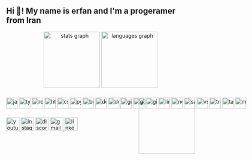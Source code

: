 <h2 align="left">Hi 👋! My name is erfan and I'm a progeramer from Iran</h2>

<div align="center">
  <img src="https://github-readme-stats.vercel.app/api?username=maurodesouza&hide_title=false&hide_rank=false&show_icons=true&include_all_commits=true&count_private=true&disable_animations=false&theme=dracula&locale=en&hide_border=false" height="150" alt="stats graph"  />
  <img src="https://github-readme-stats.vercel.app/api/top-langs?username=maurodesouza&locale=en&hide_title=false&layout=compact&card_width=320&langs_count=5&theme=dracula&hide_border=false" height="150" alt="languages graph"  />
</div>

### <img align="right" height="150" src="https://media3.giphy.com/media/v1.Y2lkPTc5MGI3NjExemE1c2Q2ZGgxc2VibDB1NHlvYWZvYWNpdmU3MXpoeWthcWZ5ZjlsNCZlcD12MV9pbnRlcm5hbF9naWZfYnlfaWQmY3Q9Zw/MdA16VIoXKKxNE8Stk/giphy.gif" />

<p align="left" style="white-space:nowrap;">
  <img src="https://cdn.jsdelivr.net/gh/devicons/devicon/icons/javascript/javascript-original.svg" height="30" alt="javascript logo" style="display:inline-block;margin:0;padding:0;vertical-align:middle;" />
  <img src="https://cdn.jsdelivr.net/gh/devicons/devicon/icons/typescript/typescript-original.svg" height="30" alt="typescript logo" style="display:inline-block;margin:0;padding:0;vertical-align:middle;" />
  <img src="https://cdn.jsdelivr.net/gh/devicons/devicon/icons/react/react-original.svg" height="30" alt="react logo" style="display:inline-block;margin:0;padding:0;vertical-align:middle;" />
  <img src="https://cdn.jsdelivr.net/gh/devicons/devicon/icons/html5/html5-original.svg" height="30" alt="html5 logo" style="display:inline-block;margin:0;padding:0;vertical-align:middle;" />
  <img src="https://cdn.jsdelivr.net/gh/devicons/devicon/icons/css3/css3-original.svg" height="30" alt="css3 logo" style="display:inline-block;margin:0;padding:0;vertical-align:middle;" />
  <img src="https://cdn.jsdelivr.net/gh/devicons/devicon/icons/python/python-original.svg" height="30" alt="python logo" style="display:inline-block;margin:0;padding:0;vertical-align:middle;" />
  <img src="https://cdn.jsdelivr.net/gh/devicons/devicon/icons/bootstrap/bootstrap-original.svg" height="30" alt="bootstrap logo" style="display:inline-block;margin:0;padding:0;vertical-align:middle;" />
  <img src="https://cdn.jsdelivr.net/gh/devicons/devicon/icons/debian/debian-original.svg" height="30" alt="debian logo" style="display:inline-block;margin:0;padding:0;vertical-align:middle;" />
  <img src="https://cdn.jsdelivr.net/gh/devicons/devicon/icons/docker/docker-original.svg" height="30" alt="docker logo" style="display:inline-block;margin:0;padding:0;vertical-align:middle;" />
  <img src="https://cdn.jsdelivr.net/gh/devicons/devicon/icons/git/git-original.svg" height="30" alt="git logo" style="display:inline-block;margin:0;padding:0;vertical-align:middle;" />
  <img src="https://cdn.jsdelivr.net/gh/devicons/devicon/icons/github/github-original.svg" height="30" alt="github logo" style="display:inline-block;margin:0;padding:0;vertical-align:middle;" />
  <img src="https://cdn.jsdelivr.net/gh/devicons/devicon/icons/gitlab/gitlab-original.svg" height="30" alt="gitlab logo" style="display:inline-block;margin:0;padding:0;vertical-align:middle;" />
  <img src="https://cdn.jsdelivr.net/gh/devicons/devicon/icons/linux/linux-original.svg" height="30" alt="linux logo" style="display:inline-block;margin:0;padding:0;vertical-align:middle;" />
  <img src="https://cdn.jsdelivr.net/gh/devicons/devicon/icons/nextjs/nextjs-original.svg" height="30" alt="nextjs logo" style="display:inline-block;margin:0;padding:0;vertical-align:middle;" />
  <img src="https://cdn.jsdelivr.net/gh/devicons/devicon/icons/sass/sass-original.svg" height="30" alt="sass logo" style="display:inline-block;margin:0;padding:0;vertical-align:middle;" />
  <img src="https://cdn.jsdelivr.net/gh/devicons/devicon/icons/vscode/vscode-original.svg" height="30" alt="vscode logo" style="display:inline-block;margin:0;padding:0;vertical-align:middle;" />
  <img src="https://cdn.jsdelivr.net/gh/devicons/devicon/icons/trello/trello-plain.svg" height="30" alt="trello logo" style="display:inline-block;margin:0;padding:0;vertical-align:middle;" />
  <img src="https://cdn.jsdelivr.net/gh/devicons/devicon/icons/tailwindcss/tailwindcss-original-wordmark.svg" height="30" alt="tailwindcss logo" style="display:inline-block;margin:0;padding:0;vertical-align:middle;" />
  <img src="https://cdn.jsdelivr.net/gh/devicons/devicon/icons/materialui/materialui-original.svg" height="30" alt="materialui logo" style="display:inline-block;margin:0;padding:0;vertical-align:middle;" />
</p>

### <div align="left">
  <a href="@Persian_gang" target="_blank">
    <img src="https://img.shields.io/static/v1?message=Youtube&logo=youtube&label=&color=FF0000&logoColor=white&labelColor=&style=for-the-badge" height="35" alt="youtube logo"  />
  </a>
  <img src="https://img.shields.io/static/v1?message=Instagram&logo=instagram&label=&color=E4405F&logoColor=white&labelColor=&style=for-the-badge" height="35" alt="instagram logo"  />
  <img src="https://img.shields.io/static/v1?message=Discord&logo=discord&label=&color=7289DA&logoColor=white&labelColor=&style=for-the-badge" height="35" alt="discord logo"  />
  <a href="133rahmanian@gmail.com" target="_blank">
    <img src="https://img.shields.io/static/v1?message=Gmail&logo=gmail&label=&color=D14836&logoColor=white&labelColor=&style=for-the-badge" height="35" alt="gmail logo"  />
  </a>
  <a href="https://www.linkedin.com/in/erfan-rahmanian-803b62350/" target="_blank">
    <img src="https://img.shields.io/static/v1?message=LinkedIn&logo=linkedin&label=&color=0077B5&logoColor=white&labelColor=&style=for-the-badge" height="35" alt="linkedin logo"  />
  </a>
</div>



